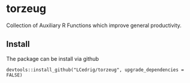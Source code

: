 # torzeug
Collection of Auxiliary R Functions which improve general productivity. 

## Install

The package can be install via github
```{r}
devtools::install_github("LCedrig/torzeug", upgrade_dependencies = FALSE)
```
